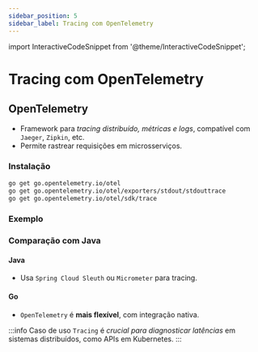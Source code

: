 ```yaml
---
sidebar_position: 5
sidebar_label: Tracing com OpenTelemetry
---
```


import InteractiveCodeSnippet from '@theme/InteractiveCodeSnippet';

# Tracing com OpenTelemetry

## OpenTelemetry

- Framework para _tracing distribuído, métricas e logs_, compatível com `Jaeger`, `Zipkin`, etc.
- Permite rastrear requisições em microsserviços.

### Instalação

```bash
go get go.opentelemetry.io/otel
go get go.opentelemetry.io/otel/exporters/stdout/stdouttrace
go get go.opentelemetry.io/otel/sdk/trace
```

### Exemplo

<InteractiveCodeSnippet 
    src="code/mod10/opentelemetry.go" 
    allowExecute={false} 
    allowEdit={false} />

### Comparação com Java

#### Java

- Usa `Spring Cloud Sleuth` ou `Micrometer` para tracing.

#### Go

- `OpenTelemetry` é **mais flexível**, com integração nativa.

:::info Caso de uso
`Tracing` é _crucial para diagnosticar latências_ em sistemas distribuídos, como APIs em Kubernetes.
:::
